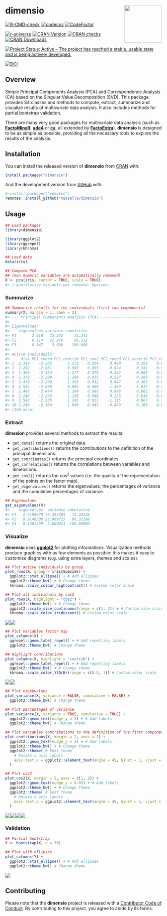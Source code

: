 
<!-- README.md is generated from README.Rmd. Please edit that file -->

# dimensio <img width=120px src="man/figures/logo.png" align="right" />

<!-- badges: start -->

[![R-CMD-check](https://github.com/tesselle/dimensio/workflows/R-CMD-check/badge.svg)](https://github.com/tesselle/dimensio/actions)
[![codecov](https://codecov.io/gh/tesselle/dimensio/branch/master/graph/badge.svg)](https://codecov.io/gh/tesselle/dimensio)
[![CodeFactor](https://www.codefactor.io/repository/github/tesselle/dimensio/badge/master)](https://www.codefactor.io/repository/github/tesselle/dimensio/overview/master)

[![r-universe](https://tesselle.r-universe.dev/badges/dimensio)](https://tesselle.r-universe.dev)
[![CRAN
Version](http://www.r-pkg.org/badges/version/dimensio)](https://cran.r-project.org/package=dimensio)
[![CRAN
checks](https://cranchecks.info/badges/worst/dimensio)](https://cran.r-project.org/web/checks/check_results_dimensio.html)
[![CRAN
Downloads](http://cranlogs.r-pkg.org/badges/dimensio)](https://cran.r-project.org/package=dimensio)

[![Project Status: Active – The project has reached a stable, usable
state and is being actively
developed.](https://www.repostatus.org/badges/latest/active.svg)](https://www.repostatus.org/#active)

[![DOI](https://zenodo.org/badge/DOI/10.5281/zenodo.4478530.svg)](https://doi.org/10.5281/zenodo.4478530)
<!-- badges: end -->

## Overview

Simple Principal Components Analysis (PCA) and Correspondence Analysis
(CA) based on the Singular Value Decomposition (SVD). This package
provides S4 classes and methods to compute, extract, summarize and
visualize results of multivariate data analysis. It also includes
methods for partial bootstrap validation.

There are many very good packages for multivariate data analysis (such
as [**FactoMineR**](http://factominer.free.fr/),
[**ade4**](https://pbil.univ-lyon1.fr/ade4/) or
[**ca**](https://cran.r-project.org/package=ca), all extended by
[**FactoExtra**](https://rpkgs.datanovia.com/factoextra/)). **dimensio**
is designed to be as simple as possible, providing all the necessary
tools to explore the results of the analysis.

## Installation

You can install the released version of **dimensio** from
[CRAN](https://CRAN.R-project.org) with:

``` r
install.packages("dimensio")
```

And the development version from [GitHub](https://github.com/) with:

``` r
# install.packages("remotes")
remotes::install_github("tesselle/dimensio")
```

## Usage

``` r
## Load packages
library(dimensio)

library(ggplot2)
library(ggrepel)
library(khroma)
```

``` r
## Load data
data(iris)

## Compute PCA
## (non numeric variables are automatically removed)
X <- pca(iris, center = TRUE, scale = TRUE)
#> 1 qualitative variable was removed: Species.
```

### Summarize

``` r
## Summarize results for the individuals (first two components)
summary(X, margin = 1, rank = 2)
#> --- Principal Components Analysis (PCA) -----------------------------------------
#> 
#> Eigenvalues:
#>    eigenvalues variance cumulative
#> F1       2.918   73.342     73.342
#> F2       0.914   22.970     96.312
#> F3       0.147    3.688    100.000
#> 
#> Active individuals:
#>     dist PC1_coord PC1_contrib PC1_cos2 PC2_coord PC2_contrib PC2_cos2
#> 1  2.319    -2.265       1.172    0.954     0.480       0.168    0.043
#> 2  2.202    -2.081       0.989    0.893    -0.674       0.331    0.094
#> 3  2.389    -2.364       1.277    0.979    -0.342       0.085    0.020
#> 4  2.378    -2.299       1.208    0.935    -0.597       0.260    0.063
#> 5  2.476    -2.390       1.305    0.932     0.647       0.305    0.068
#> 6  2.555    -2.076       0.984    0.660     1.489       1.617    0.340
#> 7  2.468    -2.444       1.364    0.981     0.048       0.002    0.000
#> 8  2.246    -2.233       1.139    0.988     0.223       0.036    0.010
#> 9  2.592    -2.335       1.245    0.812    -1.115       0.907    0.185
#> 10 2.249    -2.184       1.090    0.943    -0.469       0.160    0.043
#> (150 more)
```

### Extract

**dimesion** provides several methods to extract the results:

-   `get_data()` returns the original data.
-   `get_contributions()` returns the contributions to the definition of
    the principal dimensions.
-   `get_coordinates()` returns the principal coordinates.
-   `get_correlations()` returns the correlations between variables and
    dimensions.
-   `get_cos2()` returns the cos<sup>2</sup> values (i.e. the quality of
    the representation of the points on the factor map).
-   `get_eigenvalues()` returns the eigenvalues, the percentages of
    variance and the cumulative percentages of variance.

``` r
## Eigenvalues
get_eigenvalues(X)
#>    eigenvalues  variance cumulative
#> F1   2.9184978 73.342264   73.34226
#> F2   0.9140305 22.969715   96.31198
#> F3   0.1467569  3.688021  100.00000
```

### Visualize

**dimensio** uses [**ggplot2**](https://github.com/tidyverse/ggplot2)
for plotting informations. Visualization methods produce graphics with
as few elements as possible: this makes it easy to customize diagrams
(e.g. using extra layers, themes and scales).

``` r
## Plot active individuals by group
plot_rows(X, group = iris$Species) +
  ggplot2::stat_ellipse() + # Add ellipses
  ggplot2::theme_bw() + # Change theme
  khroma::scale_colour_highcontrast() # Custom color scale

## Plot all individuals by cos2
plot_rows(X, highlight = "cos2") +
  ggplot2::theme_bw() + # Change theme
  ggplot2::scale_size_continuous(range = c(1, 3)) + # Custom size scale
  khroma::scale_color_iridescent() # Custom color scale
```

![](man/figures/README-plot-ind-1.png)![](man/figures/README-plot-ind-2.png)

``` r
## Plot variables factor map
plot_columns(X) +
  ggrepel::geom_label_repel() + # Add repelling labels
  ggplot2::theme_bw() # Change theme

## Highlight contributions
plot_columns(X, highlight = "contrib") +
  ggrepel::geom_label_repel() + # Add repelling labels
  ggplot2::theme_bw() + # Change theme
  khroma::scale_color_YlOrBr(range = c(0.5, 1)) # Custom color scale
```

![](man/figures/README-plot-var-1.png)![](man/figures/README-plot-var-2.png)

``` r
## Plot eigenvalues
plot_variance(X, variance = FALSE, cumulative = FALSE) +
  ggplot2::theme_bw() # Change theme

## Plot percentages of variance
plot_variance(X, variance = TRUE, cumulative = TRUE) +
  ggplot2::geom_text(nudge_y = 3) + # Add labels
  ggplot2::theme_bw() # Change theme

## Plot variables contributions to the definition of the first component
plot_contributions(X, margin = 2, axes = 1) +
  ggplot2::geom_text(nudge_y = 2) + # Add labels
  ggplot2::theme_bw() + # Change theme
  ggplot2::theme( # Edit theme
    # Rotate x axis labels
    axis.text.x = ggplot2::element_text(angle = 45, hjust = 1, vjust = 1)
  )

## Plot cos2
plot_cos2(X, margin = 2, axes = c(1, 2)) +
  ggplot2::geom_text(nudge_y = 0.05) + # Add labels
  ggplot2::theme_bw() + # Change theme
  ggplot2::theme( # Edit theme
    # Rotate x axis labels
    axis.text.x = ggplot2::element_text(angle = 45, hjust = 1, vjust = 1)
  )
```

![](man/figures/README-plot-eig-1.png)![](man/figures/README-plot-eig-2.png)![](man/figures/README-plot-eig-3.png)![](man/figures/README-plot-eig-4.png)

### Validation

``` r
## Partial bootstrap
Y <- bootstrap(X, n = 30)

## Plot with ellipses
plot_columns(Y) +
  ggplot2::stat_ellipse() + # Add ellipses
  ggplot2::theme_bw() # Change theme
```

![](man/figures/README-plot-valid-1.png)<!-- -->

## Contributing

Please note that the **dimensio** project is released with a
[Contributor Code of Conduct](https://www.tesselle.org/conduct.html). By
contributing to this project, you agree to abide by its terms.
